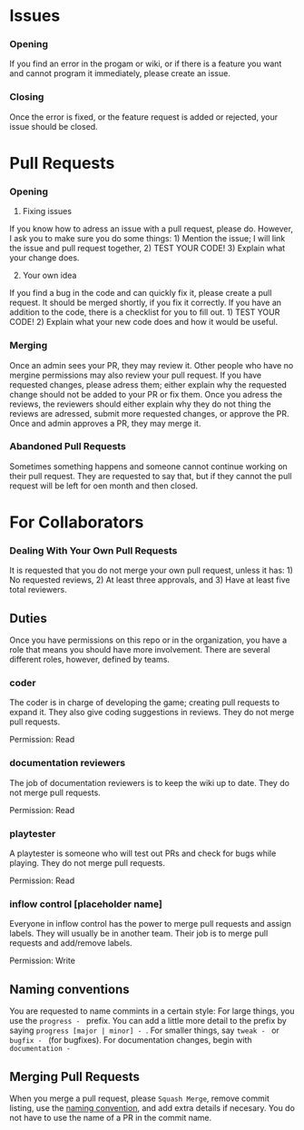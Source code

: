 # Issues
### Opening
If you find an error in the progam or wiki, or if there is a feature you want and cannot program it immediately, please create an issue.
### Closing
Once the error is fixed, or the feature request is added or rejected, your issue should be closed.

# Pull Requests
### Opening
1. Fixing issues

If you know how to adress an issue with a pull request, please do. However, I ask you to make sure you do some things: 1) Mention the issue; I will link the issue and pull request together, 2) TEST YOUR CODE! 3) Explain what your change does.

2. Your own idea

If you find a bug in the code and can quickly fix it, please create a pull request. It should be merged shortly, if you fix it correctly. If you have an addition to the code, there is a checklist for you to fill out. 1) TEST YOUR CODE! 2) Explain what your new code does and how it would be useful.

### Merging
Once an admin sees your PR, they may review it. Other people who have no mergine permissions may also review your pull request. If you have requested changes, please adress them; either explain why the requested change should not be added to your PR or fix them. Once you adress the reviews, the reviewers should either explain why they do not thing the reviews are adressed, submit more requested changes, or approve the PR. Once and admin approves a PR, they may merge it.

### Abandoned Pull Requests
Sometimes something happens and someone cannot continue working on their pull request. They are requested to say that, but if they cannot the pull request will be left for oen month and then closed.

# For Collaborators
### Dealing With Your Own Pull Requests
It is requested that you do not merge your own pull request, unless it has: 1) No requested reviews, 2) At least three approvals, and 3) Have at least five total reviewers.

## Duties
Once you have permissions on this repo or in the organization, you have a role that means you should have more involvement. There are several different roles, however, defined by teams.

### coder
The coder is in charge of developing the game; creating pull requests to expand it. They also give coding suggestions in reviews. They do not merge pull requests.

Permission: Read

### documentation reviewers
The job of documentation reviewers is to keep the wiki up to date. They do not merge pull requests.

Permission: Read

### playtester
A playtester is someone who will test out PRs and check for bugs while playing. They do not merge pull requests.

Permission: Read

### inflow control [placeholder name]
Everyone in inflow control has the power to merge pull requests and assign labels. They will usually be in another team. Their job is to merge pull requests and add/remove labels.

Permission: Write

## Naming conventions
You are requested to name commints in a certain style:
For large things, you use the `progress - ` prefix. You can add a little more detail to the prefix by saying `progress [major | minor] - `.
For smaller things, say `tweak - ` or `bugfix - ` (for bugfixes).
For documentation changes, begin with `documentation - `

## Merging Pull Requests
When you merge a pull request, please `Squash Merge`, remove commit listing, use the [naming convention](#naming-conventions), and add extra details if necesary. You do not have to use the name of a PR in the commit name.